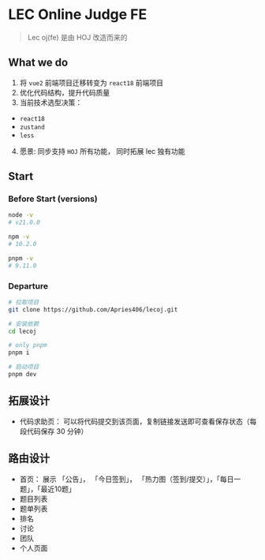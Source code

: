 # LEC Online Judge FE

> Lec oj(fe) 是由 HOJ 改造而来的

## What we do

1. 将 `vue2` 前端项目迁移转变为 `react18` 前端项目
2. 优化代码结构，提升代码质量
3. 当前技术选型决策：
  - `react18`
  - `zustand`
  - `less`
4. 愿景: 同步支持 `HOJ` 所有功能， 同时拓展 lec 独有功能 


## Start

### Before Start (versions)
```bash
node -v
# v21.0.0

npm -v
# 10.2.0

pnpm -v
# 9.11.0
```

### Departure
```bash
# 拉取项目 
git clone https://github.com/Apries406/lecoj.git

# 安装依赖
cd lecoj

# only pnpm
pnpm i

# 启动项目
pnpm dev
```

## 拓展设计

- 代码求助页：
  可以将代码提交到该页面，复制链接发送即可查看保存状态（每段代码保存 30 分钟）

## 路由设计
- 首页：
  展示 「公告」， 「今日签到」， 「热力图（签到/提交）」，「每日一题」，「最近10题」
- 题目列表
- 题单列表
- 排名
- 讨论
- 团队
- 个人页面
